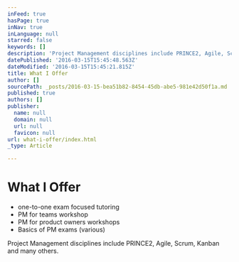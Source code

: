 ```yaml
---
inFeed: true
hasPage: true
inNav: true
inLanguage: null
starred: false
keywords: []
description: 'Project Management disciplines include PRINCE2, Agile, Scrum, Kanban and many others.'
datePublished: '2016-03-15T15:45:48.563Z'
dateModified: '2016-03-15T15:45:21.815Z'
title: What I Offer
author: []
sourcePath: _posts/2016-03-15-bea51b82-8454-45db-abe5-981e42d50f1a.md
published: true
authors: []
publisher:
  name: null
  domain: null
  url: null
  favicon: null
url: what-i-offer/index.html
_type: Article

---
```

# What I Offer

* one-to-one exam focused tutoring
* PM for teams workshop
* PM for product owners workshops
* Basics of PM exams (various)

Project Management disciplines include PRINCE2, Agile, Scrum, Kanban and many others.